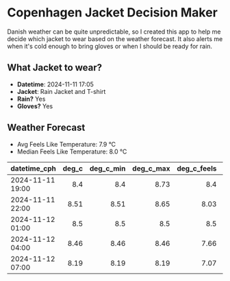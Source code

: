 
# Copenhagen Jacket Decision Maker

Danish weather can be quite unpredictable, so I created this app to help me decide which jacket to wear based on the weather forecast. 
It also alerts me when it's cold enough to bring gloves or when I should be ready for rain.

## What Jacket to wear?

- **Datetime**: 2024-11-11 17:05
- **Jacket**: Rain Jacket and T-shirt
- **Rain?** Yes
- **Gloves?** Yes

## Weather Forecast
- Avg Feels Like Temperature: 7.9 °C
- Median Feels Like Temperature: 8.0 °C

| datetime_cph     |   deg_c |   deg_c_min |   deg_c_max |   deg_c_feels | weather   | wind   | rain   |
|:-----------------|--------:|------------:|------------:|--------------:|:----------|:-------|:-------|
| 2024-11-11 19:00 |    8.4  |        8.4  |        8.73 |          8.4  | Clouds    | Low    | None   |
| 2024-11-11 22:00 |    8.51 |        8.51 |        8.65 |          8.03 | Clouds    | Low    | None   |
| 2024-11-12 01:00 |    8.5  |        8.5  |        8.5  |          8.5  | Rain      | Low    | Low    |
| 2024-11-12 04:00 |    8.46 |        8.46 |        8.46 |          7.66 | Rain      | Low    | Low    |
| 2024-11-12 07:00 |    8.19 |        8.19 |        8.19 |          7.07 | Rain      | Low    | Low    |
        